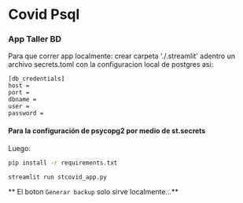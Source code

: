 # **Covid Psql**

### App Taller BD

Para que correr app localmente:
crear carpeta './.streamlit'
adentro un archivo secrets.toml
con la configuracion local de postgres asi:

    [db_credentials]
    host = 
    port = 
    dbname =
    user = 
    password =

#### Para la configuración de psycopg2 por medio de st.secrets

Luego:

```bash
pip install -r requirements.txt

streamlit run stcovid_app.py
```

**  El boton ``Generar backup`` solo sirve localmente...**
